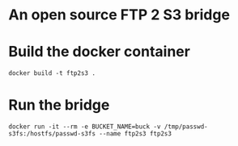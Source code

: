 An open source FTP 2 S3 bridge
==============================

Build the docker container
==========================

```
docker build -t ftp2s3 .
```

Run the bridge
==============

```
docker run -it --rm -e BUCKET_NAME=buck -v /tmp/passwd-s3fs:/hostfs/passwd-s3fs --name ftp2s3 ftp2s3
```
